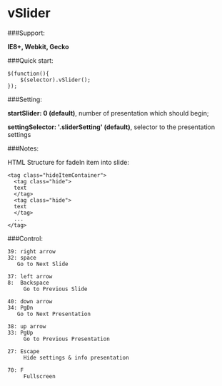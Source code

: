 vSlider
=======
###Support: 

__IE8+, Webkit, Gecko__

###Quick start:

```
$(function(){
	$(selector).vSlider();
});
```

###Setting:

__startSlider:   0 (default)__, number of presentation which should begin;

__settingSelector: '.sliderSetting' (default)__, selector to the presentation settings

###Notes:

HTML Structure for fadeIn item into slide:
```
<tag class="hideItemContainer">
  <tag class="hide">
  text
  </tag>
  <tag class="hide">
  text
  </tag>
  ...
</tag>
```

###Control:

```
39: right arrow
32: space
   Go to Next Slide
   
37: left arrow
8:  Backspace					
	 Go to Previous Slide

40: down arrow
34: PgDn
   Go to Next Presentation

38: up arrow
33: PgUp
	 Go to Previous Presentation
					
27: Escape
	 Hide settings & info presentation
					
70: F 
	 Fullscreen
```
